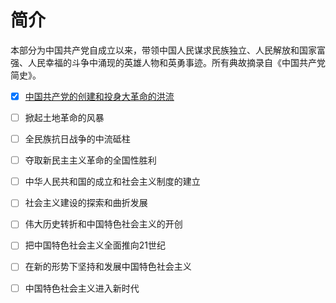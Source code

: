 # 简介
本部分为中国共产党自成立以来，带领中国人民谋求民族独立、人民解放和国家富强、人民幸福的斗争中涌现的英雄人物和英勇事迹。所有典故摘录自《中国共产党简史》。

- [x] [中国共产党的创建和投身大革命的洪流](./1.中国共产党的创建和投身大革命的洪流.md)
- [ ] 掀起土地革命的风暴
- [ ] 全民族抗日战争的中流砥柱
- [ ] 夺取新民主主义革命的全国性胜利
- [ ] 中华人民共和国的成立和社会主义制度的建立
- [ ] 社会主义建设的探索和曲折发展
- [ ] 伟大历史转折和中国特色社会主义的开创
- [ ] 把中国特色社会主义全面推向21世纪
- [ ] 在新的形势下坚持和发展中国特色社会主义
- [ ] 中国特色社会主义进入新时代

